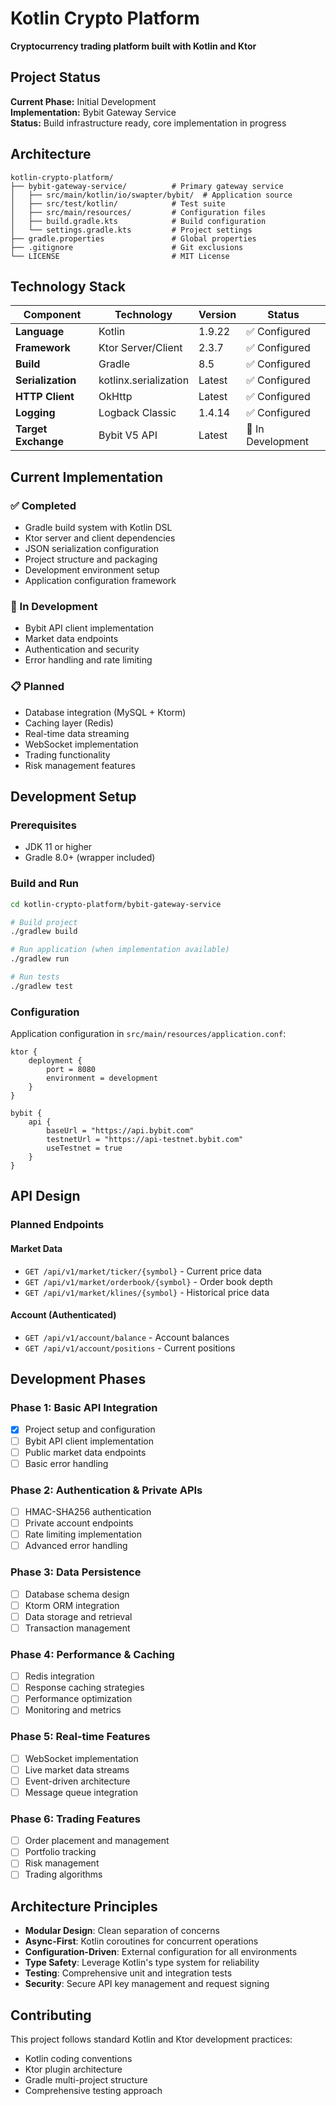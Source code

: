 # Kotlin Crypto Platform

**Cryptocurrency trading platform built with Kotlin and Ktor**

## Project Status

**Current Phase:** Initial Development  
**Implementation:** Bybit Gateway Service  
**Status:** Build infrastructure ready, core implementation in progress

## Architecture

```
kotlin-crypto-platform/
├── bybit-gateway-service/          # Primary gateway service
│   ├── src/main/kotlin/io/swapter/bybit/  # Application source
│   ├── src/test/kotlin/            # Test suite
│   ├── src/main/resources/         # Configuration files
│   ├── build.gradle.kts            # Build configuration
│   └── settings.gradle.kts         # Project settings
├── gradle.properties               # Global properties
├── .gitignore                      # Git exclusions
└── LICENSE                         # MIT License
```

## Technology Stack

| Component | Technology | Version | Status |
|-----------|------------|---------|--------|
| **Language** | Kotlin | 1.9.22 | ✅ Configured |
| **Framework** | Ktor Server/Client | 2.3.7 | ✅ Configured |
| **Build** | Gradle | 8.5 | ✅ Configured |
| **Serialization** | kotlinx.serialization | Latest | ✅ Configured |
| **HTTP Client** | OkHttp | Latest | ✅ Configured |
| **Logging** | Logback Classic | 1.4.14 | ✅ Configured |
| **Target Exchange** | Bybit V5 API | Latest | 🚧 In Development |

## Current Implementation

### ✅ Completed
- Gradle build system with Kotlin DSL
- Ktor server and client dependencies
- JSON serialization configuration
- Project structure and packaging
- Development environment setup
- Application configuration framework

### 🚧 In Development
- Bybit API client implementation
- Market data endpoints
- Authentication and security
- Error handling and rate limiting

### 📋 Planned
- Database integration (MySQL + Ktorm)
- Caching layer (Redis)
- Real-time data streaming
- WebSocket implementation
- Trading functionality
- Risk management features

## Development Setup

### Prerequisites
- JDK 11 or higher
- Gradle 8.0+ (wrapper included)

### Build and Run
```bash
cd kotlin-crypto-platform/bybit-gateway-service

# Build project
./gradlew build

# Run application (when implementation available)
./gradlew run

# Run tests
./gradlew test
```

### Configuration
Application configuration in `src/main/resources/application.conf`:

```hocon
ktor {
    deployment {
        port = 8080
        environment = development
    }
}

bybit {
    api {
        baseUrl = "https://api.bybit.com"
        testnetUrl = "https://api-testnet.bybit.com"
        useTestnet = true
    }
}
```

## API Design

### Planned Endpoints

#### Market Data
- `GET /api/v1/market/ticker/{symbol}` - Current price data
- `GET /api/v1/market/orderbook/{symbol}` - Order book depth
- `GET /api/v1/market/klines/{symbol}` - Historical price data

#### Account (Authenticated)
- `GET /api/v1/account/balance` - Account balances
- `GET /api/v1/account/positions` - Current positions

## Development Phases

### Phase 1: Basic API Integration
- [x] Project setup and configuration
- [ ] Bybit API client implementation
- [ ] Public market data endpoints
- [ ] Basic error handling

### Phase 2: Authentication & Private APIs
- [ ] HMAC-SHA256 authentication
- [ ] Private account endpoints
- [ ] Rate limiting implementation
- [ ] Advanced error handling

### Phase 3: Data Persistence
- [ ] Database schema design
- [ ] Ktorm ORM integration
- [ ] Data storage and retrieval
- [ ] Transaction management

### Phase 4: Performance & Caching
- [ ] Redis integration
- [ ] Response caching strategies
- [ ] Performance optimization
- [ ] Monitoring and metrics

### Phase 5: Real-time Features
- [ ] WebSocket implementation
- [ ] Live market data streams
- [ ] Event-driven architecture
- [ ] Message queue integration

### Phase 6: Trading Features
- [ ] Order placement and management
- [ ] Portfolio tracking
- [ ] Risk management
- [ ] Trading algorithms

## Architecture Principles

- **Modular Design**: Clean separation of concerns
- **Async-First**: Kotlin coroutines for concurrent operations
- **Configuration-Driven**: External configuration for all environments
- **Type Safety**: Leverage Kotlin's type system for reliability
- **Testing**: Comprehensive unit and integration tests
- **Security**: Secure API key management and request signing

## Contributing

This project follows standard Kotlin and Ktor development practices:

- Kotlin coding conventions
- Ktor plugin architecture
- Gradle multi-project structure
- Comprehensive testing approach